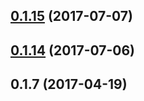 <a name="0.1.15"></a>
## [0.1.15](https://github.com/Pearson-Higher-Ed/compare/v0.1.14...v0.1.15) (2017-07-07)



<a name="0.1.14"></a>
## [0.1.14](https://github.com/Pearson-Higher-Ed/compare/v0.1.7...v0.1.14) (2017-07-06)



<a name="0.1.7"></a>
## 0.1.7 (2017-04-19)



